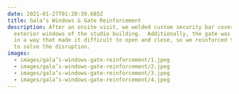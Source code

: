 ```yaml
---
date: 2021-01-27T01:20:39.685Z
title: Gala’s Windows & Gate Reinforcement
description: After an onsite visit, we welded custom security bar covers for two
  exterior windows of the studio building.  Additionally, the gate was warping
  in a way that made it difficult to open and close, so we reinforced the gate
  to solve the disruption.
images:
  - images/gala’s-windows-gate-reinforcement/1.jpeg
  - images/gala’s-windows-gate-reinforcement/2.jpeg
  - images/gala’s-windows-gate-reinforcement/3.jpeg
  - images/gala’s-windows-gate-reinforcement/4.jpeg
---
```

